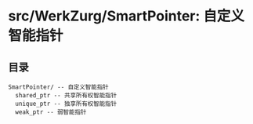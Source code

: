# src/WerkZurg/SmartPointer: 自定义智能指针

## 目录

```
SmartPointer/ -- 自定义智能指针
  shared_ptr -- 共享所有权智能指针
  unique_ptr -- 独享所有权智能指针
  weak_ptr -- 弱智能指针
```
